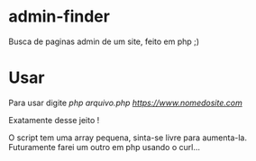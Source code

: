 # admin-finder
Busca de paginas admin de um site, feito em php ;) 

# Usar

Para usar digite *php arquivo.php https://www.nomedosite.com* 

Exatamente desse jeito ! 

O script tem uma array pequena, sinta-se livre para aumenta-la. Futuramente farei um outro em php usando o curl...

